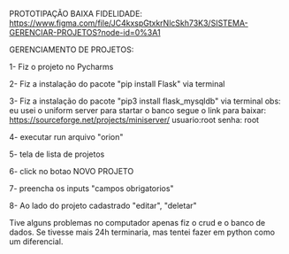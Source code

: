 PROTOTIPAÇÃO BAIXA FIDELIDADE:
https://www.figma.com/file/JC4kxspGtxkrNlcSkh73K3/SISTEMA-GERENCIAR-PROJETOS?node-id=0%3A1


GERENCIAMENTO DE PROJETOS:


  1- Fiz o projeto no Pycharms

  2- Fiz a instalação do pacote  "pip install Flask" via terminal

  3- Fiz a instalação do pacote "pip3 install flask_mysqldb" via terminal
    obs: eu usei o uniform server para startar o banco segue o link para baixar:
    https://sourceforge.net/projects/miniserver/
    usuario:root
    senha: root

  4- executar run arquivo "orion"

  5- tela de lista de projetos

  6- click no botao NOVO PROJETO

  7- preencha os inputs "campos obrigatorios"

  8- Ao lado do projeto cadastrado "editar", "deletar"

Tive alguns problemas no computador apenas fiz o crud e o banco de dados. 
Se tivesse mais 24h terminaria, mas tentei fazer em python como um diferencial.


